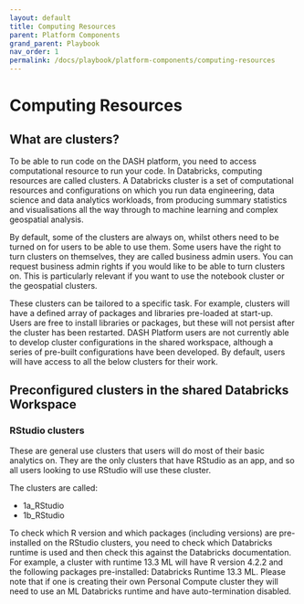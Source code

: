 ```yaml
---
layout: default
title: Computing Resources
parent: Platform Components
grand_parent: Playbook
nav_order: 1
permalink: /docs/playbook/platform-components/computing-resources
---
```


# Computing Resources

## What are clusters?

To be able to run code on the DASH platform, you need to access computational resource to run your code. In Databricks, computing resources are called clusters. A Databricks cluster is a set of computational resources and configurations on which you run data engineering, data science and data analytics workloads, from producing summary statistics and visualisations all the way through to machine learning and complex geospatial analysis.

By default, some of the clusters are always on, whilst others need to be turned on for users to be able to use them. Some users have the right to turn clusters on themselves, they are called business admin users. You can request business admin rights if you would like to be able to turn clusters on. This is particularly relevant if you want to use the notebook cluster or the geospatial clusters.

These clusters can be tailored to a specific task. For example, clusters will have a defined array of packages and libraries pre-loaded at start-up. Users are free to install libraries or packages, but these will not persist after the cluster has been restarted. DASH Platform users are not currently able to develop cluster configurations in the shared workspace, although a series of pre-built configurations have been developed. By default, users will have access to all the below clusters for their work.

## Preconfigured clusters in the shared Databricks Workspace

### RStudio clusters

These are general use clusters that users will do most of their basic analytics on. They are the only clusters that have RStudio as an app, and so all users looking to use RStudio will use these cluster.

The clusters are called: 

- 1a_RStudio
- 1b_RStudio

To check which R version and which packages (including versions) are pre-installed on the RStudio clusters, you need to check which Databricks runtime is used and then check this against the Databricks documentation. For example, a cluster with runtime 13.3 ML will have R version 4.2.2 and the following packages pre-installed: Databricks Runtime 13.3 ML. Please note that if one is creating their own Personal Compute cluster they will need to use an ML Databricks runtime and have auto-termination disabled.